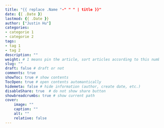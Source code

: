 ```yaml
---
title: "{{ replace .Name "-" " " | title }}"
date: {{ .Date }}
lastmod: {{ .Date }}
author: ["Justin Hu"]
categories: 
- categorie 1
- categorie 2
tags: 
- tag 1
- tag 2
description: ""
weight: # 1 means pin the article, sort articles according to this number
slug: ""
draft: false # draft or not
comments: true
showToc: true # show contents
TocOpen: true # open contents automantically
hidemeta: false # hide information (author, create date, etc.)
disableShare: true	# do not show share button
showbreadcrumbs: true # show current path
cover:
    image: ""
    caption: ""
    alt: ""
    relative: false
---
```

